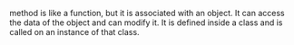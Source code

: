 method is like  a function, but it is associated with an object. It can access the data of the object and can modify it. It is defined inside a class and is called on an instance of that class.

```python